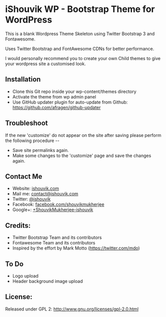 # iShouvik WP - Bootstrap Theme for WordPress

This is a blank Wordpress Theme Skeleton using Twitter Bootstrap 3 and Fontawesome.

Uses Twitter Bootstrap and FontAwesome CDNs for better performance.

I would personally recommend you to create your own Child themes to give your wordpress site a customised look.


## Installation
- Clone this Git repo inside your wp-content/themes directory
- Activate the theme from wp admin panel
- Use GitHub updater plugin for auto-update from Github: https://github.com/afragen/github-updater


## Troubleshoot
If the new 'customize' do not appear on the site after saving please perform the following procedure --
- Save site permalinks again.
- Make some changes to the 'customize' page and save the changes again. 


## Contact Me
- Website: <a href="http://ishouvik.com">ishouvik.com</a>
- Mail me: <a href="mailto:contact@ishouvik.com">contact@ishouvik.com</a>
- Twitter: <a href="https://twitter.com/ishouvik">@ishouvik</a>
- Facebook: <a href="https://www.facebook.com/shouvikmukherjee">facebook.com/shouvikmukherjee</a>
- Google+: <a href="https://plus.google.com/+ShouvikMukherjee-ishouvik/">+ShouvikMukherjee-ishouvik</a>


## Credits:
- Twitter Bootstrap Team and its contributors
- Fontawesome Team and its contributors
- Inspired by the effort by Mark Motto (https://twitter.com/mdo)


## To Do
- Logo upload
- Header background image upload


## License:
Released under GPL 2: http://www.gnu.org/licenses/gpl-2.0.html